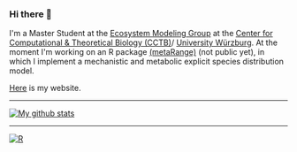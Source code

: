 ### Hi there 👋

I'm a Master Student at the [Ecosystem Modeling Group](https://www.biozentrum.uni-wuerzburg.de/cctb/research/ecosystem-modeling/) at the [Center for Computational & Theoretical Biology (CCTB)](https://www.biozentrum.uni-wuerzburg.de/cctb/cctb/)/ [University Würzburg](https://www.uni-wuerzburg.de). At the moment I'm working on an R package [(metaRange)](https://srfall.github.io/metaRange) (not public yet), in which I implement a mechanistic and metabolic explicit species distribution model.

[Here](https://srfall.github.io) is my website. 

---
[![My github stats](https://github-readme-stats.vercel.app/api?username=srfall&layout=compact&theme=slateorange&show_icons=true)](https://github.com/srfall/github-readme-stats)

<!-- &title_color=ff002b&icon_color=00aaff&text_color=ff5500&bg_color=151515 ---> 
<!-- <img align="center" src="https://github-readme-stats.vercel.app/api/top-langs/?username=srfall&layout=compact&theme=slateorange" /> -->
---

<p align="center">

[![R](https://img.shields.io/badge/--1f65b7?style=flat&logo=r&link=https://github.com/m-clark/)](https://github.com/srfall?tab=repositories&q=&type=&language=r) <span class="" style = ""></span>
</p>
